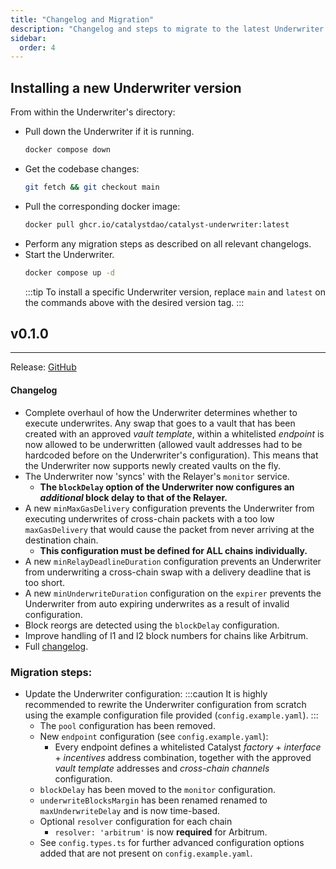 ```yaml
---
title: "Changelog and Migration"
description: "Changelog and steps to migrate to the latest Underwriter version."
sidebar:
  order: 4
---
```


## Installing a new Underwriter version
From within the Underwriter's directory:
- Pull down the Underwriter if it is running.
    ```bash
    docker compose down
    ```
- Get the codebase changes:
    ```bash
    git fetch && git checkout main
    ```
- Pull the corresponding docker image:
    ```bash
    docker pull ghcr.io/catalystdao/catalyst-underwriter:latest
    ```
- Perform any migration steps as described on all relevant changelogs.
- Start the Underwriter.
    ```bash
    docker compose up -d
    ```
  :::tip
  To install a specific Underwriter version, replace `main` and `latest` on the commands above with the desired version tag.
  :::

## v0.1.0
---
Release: [GitHub](https://github.com/catalystdao/catalyst-underwriter/releases/tag/v0.1.0)
#### Changelog
- Complete overhaul of how the Underwriter determines whether to execute underwrites. Any swap that goes to a vault that has been created with an approved *vault template*, within a whitelisted *endpoint* is now allowed to be underwritten (allowed vault addresses had to be hardcoded before on the Underwriter's configuration). This means that the Underwriter now supports newly created vaults on the fly.
- The Underwriter now 'syncs' with the Relayer's `monitor` service.
  - **The `blockDelay` option of the Underwriter now configures an *additional* block delay to that of the Relayer.**
- A new `minMaxGasDelivery` configuration prevents the Underwriter from executing underwrites of cross-chain packets with a too low `maxGasDelivery` that would cause the packet from never arriving at the destination chain.
  - **This configuration must be defined for ALL chains individually.**
- A new `minRelayDeadlineDuration` configuration prevents an Underwriter from underwriting a cross-chain swap with a delivery deadline that is too short.
- A new `minUnderwriteDuration` configuration on the `expirer` prevents the Underwriter from auto expiring underwrites as a result of invalid configuration.
- Block reorgs are detected using the `blockDelay` configuration.
- Improve handling of l1 and l2 block numbers for chains like Arbitrum.
- Full [changelog](https://github.com/catalystdao/catalyst-underwriter/commit/03ba7a539f22cb78439ae2d9889bd705852fa454).

### Migration steps:
- Update the Underwriter configuration:
    :::caution
    It is highly recommended to rewrite the Underwriter configuration from scratch using the example configuration file provided (`config.example.yaml`).
    :::
    - The `pool` configuration has been removed.
    - New `endpoint` configuration (see `config.example.yaml`):
      - Every endpoint defines a whitelisted Catalyst *factory* + *interface* + *incentives* address combination, together with the approved *vault template* addresses and *cross-chain channels* configuration.
    - `blockDelay` has been moved to the `monitor` configuration.
    - `underwriteBlocksMargin` has been renamed renamed to `maxUnderwriteDelay` and is now time-based.
    - Optional `resolver` configuration for each chain
      - `resolver: 'arbitrum'` is now **required** for Arbitrum.
    - See `config.types.ts` for further advanced configuration options added that are not present on `config.example.yaml`.
